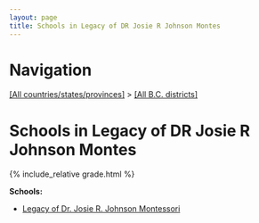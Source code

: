 ```yaml
---
layout: page
title: Schools in Legacy of DR Josie R Johnson Montes
---
```

# Navigation

[[All countries/states/provinces]](../..) > [[All B.C. districts]](..)

# Schools in Legacy of DR Josie R Johnson Montes

{% include_relative grade.html %}

**Schools:**

- [Legacy of Dr. Josie R. Johnson Montessori](Legacy_of_Dr._Josie_R._Johnson_Montessori.md)
